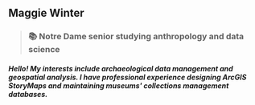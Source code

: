 ## Maggie Winter

> ### :books: Notre Dame senior studying anthropology and data science
 
##### Hello! My interests include archaeological data management and geospatial analysis. I have professional experience designing ArcGIS StoryMaps and maintaining museums' collections management databases.
